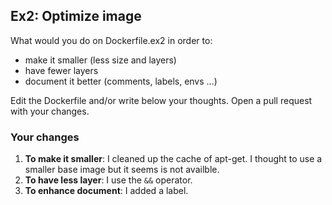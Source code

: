## Ex2: Optimize image

What would you do on Dockerfile.ex2 in order to:

- make it smaller (less size and layers)
- have fewer layers
- document it better (comments, labels, envs ...)

Edit the Dockerfile and/or write below your thoughts. Open a pull request with your changes.


### Your changes

1. **To make it smaller**: I cleaned up the cache of apt-get. I thought to use a smaller base image but it seems is not availble.
2. **To have less layer**: I use the `&&` operator.
3. **To enhance document**: I added a label.
